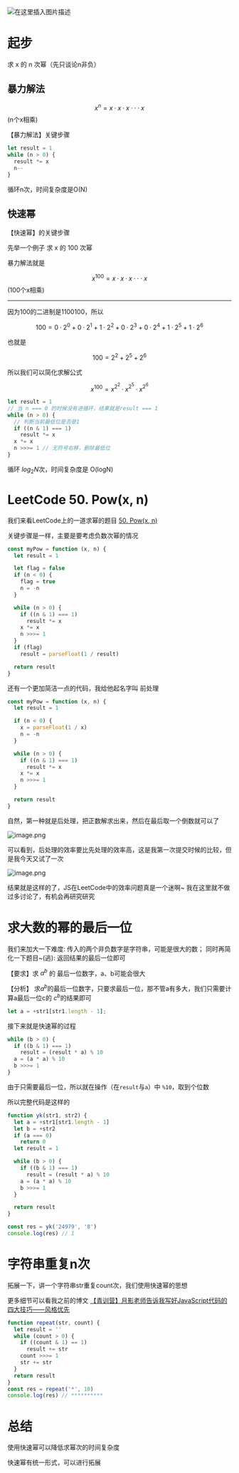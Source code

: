 ![在这里插入图片描述](https://img-blog.csdnimg.cn/2d569e00682b40d5a61b3748a89be7e0.jpg?x-oss-process=image/watermark,type_ZHJvaWRzYW5zZmFsbGJhY2s,shadow_50,text_Q1NETiBAWUvoj4w=,size_20,color_FFFFFF,t_70,g_se,x_16#pic_center)


# 起步

求 x 的 n 次幂（先只谈论n非负）

## 暴力解法

$$x^{n} = x · x · x ··· x$$ (n个x相乘)

【暴力解法】关键步骤

```js
let result = 1
while (n > 0) {
  result *= x
  n--
}
```
循环n次，时间复杂度是O(N)

## 快速幂
【快速幂】的关键步骤


先举一个例子 求 x 的 100 次幂

暴力解法就是

$$x^{100} = x · x · x ··· x$$ (100个x相乘)

<hr>

因为100的二进制是1100100，所以

$$100 = 0·2^0 + 0·2^1 + 1·2^2 + 0·2^3 + 0·2^4 + 1·2^5 + 1·2^6 $$ 

也就是

$$100 = 2^2 + 2^5 + 2^6 $$

所以我们可以简化求解公式

$$x^{100} = x^{2^2} · x^{2^5} · x^{2^6}$$




```js
let result = 1
// 当 n === 0 的时候没有进循环，结果就是result === 1
while (n > 0) {
  // 判断当前最低位是否是1
  if ((n & 1) === 1)
    result *= x
  x *= x
  n >>>= 1 // 无符号右移，删除最低位
}
```
循环 $log_2 N$次，时间复杂度是 O(logN)






# LeetCode 50. Pow(x, n)

我们来看LeetCode上的一道求幂的题目 [50. Pow(x, n)](https://leetcode-cn.com/problems/powx-n/)

关键步骤是一样，主要是要考虑负数次幂的情况 

```js
const myPow = function (x, n) {
  let result = 1

  let flag = false
  if (n < 0) {
    flag = true
    n = -n
  }

  while (n > 0) {
    if ((n & 1) === 1)
      result *= x
    x *= x
    n >>>= 1
  }
  if (flag)
    result = parseFloat(1 / result)

  return result
}
```
还有一个更加简洁一点的代码，我给他起名字叫 前处理

```js
const myPow = function (x, n) {
  let result = 1

  if (n < 0) {
    x = parseFloat(1 / x)
    n = -n
  }

  while (n > 0) {
    if ((n & 1) === 1)
      result *= x
    x *= x
    n >>>= 1
  }

  return result
}
```
自然，第一种就是后处理，把正数解求出来，然后在最后取一个倒数就可以了

![image.png](https://img-blog.csdnimg.cn/img_convert/408ce93115122b6c361b4c98f21f81dd.png)

可以看到，后处理的效率要比先处理的效率高，这是我第一次提交时候的比较，但是我今天又试了一次

![image.png](https://img-blog.csdnimg.cn/img_convert/9eb09830f05188fa5dddbe028f0d59f9.png)

结果就是这样的了，JS在LeetCode中的效率问题真是一个迷啊~
我在这里就不做过多讨论了，有机会再研究研究

# 求大数的幂的最后一位

我们来加大一下难度: 传入的两个非负数字是字符串，可能是很大的数；
同时再简化一下题目~(逃): 返回结果的最后一位即可

【要求】求 $a^b$ 的 最后一位数字，a、b可能会很大

【分析】
求$a^b$的最后一位数字，只要求最后一位，那不管a有多大，我们只需要计算a最后一位c的 $c^b$的结果即可

```javascript
let a = +str1[str1.length - 1];
```
 
接下来就是快速幂的过程

```js
while (b > 0) {
  if ((b & 1) === 1)
    result = (result * a) % 10
  a = (a * a) % 10
  b >>>= 1
}
```

由于只需要最后一位，所以就在操作（在`result`与`a`）中 `%10`，取到个位数

所以完整代码是这样的

```js
function yk(str1, str2) {
  let a = +str1[str1.length - 1]
  let b = +str2
  if (a === 0)
    return 0
  let result = 1

  while (b > 0) {
    if ((b & 1) === 1)
      result = (result * a) % 10
    a = (a * a) % 10
    b >>>= 1
  }

  return result
}

const res = yk('24979', '8')
console.log(res) // 1
```

# 字符串重复n次

拓展一下，讲一个字符串str重复count次，我们使用快速幂的思想

更多细节可以看我之前的博文
[【青训营】月影老师告诉我写好JavaScript代码的四大技巧——风格优先](https://juejin.cn/post/7001342826478845959)



```js
function repeat(str, count) {
  let result = ''
  while (count > 0) {
    if ((count & 1) == 1)
      result += str
    count >>>= 1
    str += str
  }
  return result
}
const res = repeat('*', 10)
console.log(res) // **********
```


# 总结

使用快速幂可以降低求幂次的时间复杂度

快速幂有统一形式，可以进行拓展









